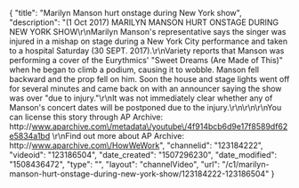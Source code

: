 {
    "title": "Marilyn Manson hurt onstage during New York show",
    "description": "(1 Oct 2017) MARILYN MANSON HURT ONSTAGE DURING NEW YORK SHOW\r\nMarilyn Manson's representative says the singer was injured in a mishap on stage during a New York City performance and taken to a hospital Saturday (30 SEPT. 2017).\r\nVariety reports that Manson was performing a cover of the Eurythmics' \"Sweet Dreams (Are Made of This)\" when he began to climb a podium, causing it to wobble. Manson fell backward and the prop fell on him. Soon the house and stage lights went off for several minutes and came back on with an announcer saying the show was over \"due to injury.\"\r\nIt was not immediately clear whether any of Manson's concert dates will be postponed due to the injury.\r\n\r\n\r\nYou can license this story through AP Archive: http:\/\/www.aparchive.com\/metadata\/youtube\/4f914bcb6d9e17f8589df62e5834a1bd \r\nFind out more about AP Archive: http:\/\/www.aparchive.com\/HowWeWork",
    "channelid": "123184222",
    "videoid": "123186504",
    "date_created": "1507296230",
    "date_modified": "1508436472",
    "type": "",
    "layout": "channelVideo",
    "url": "\/c1\/marilyn-manson-hurt-onstage-during-new-york-show\/123184222-123186504"
}